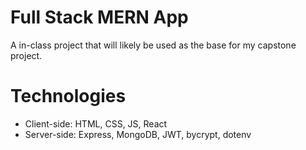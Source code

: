 # Full Stack MERN App

A in-class project that will likely be used as the base for my capstone project.

# Technologies
- Client-side: HTML, CSS, JS, React
- Server-side: Express, MongoDB, JWT, bycrypt, dotenv
